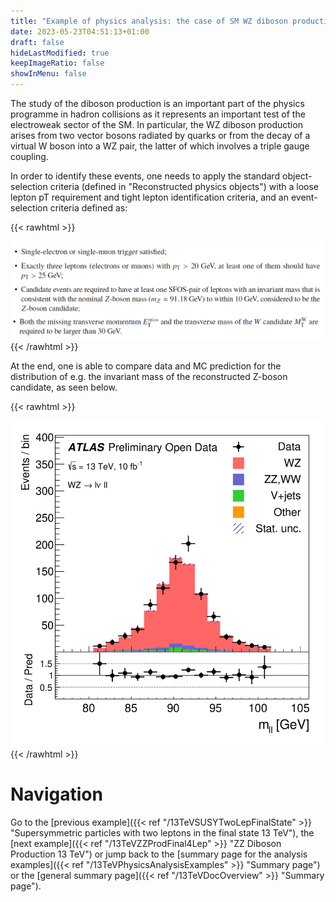 ```yaml
---
title: "Example of physics analysis: the case of SM WZ diboson production in the three-lepton final state"
date: 2023-05-23T04:51:13+01:00
draft: false
hideLastModified: true
keepImageRatio: false
showInMenu: false
---
```


The study of the diboson production is an important part of the physics programme in hadron collisions as it represents an important test of the electroweak sector of the SM. In particular, the WZ diboson production arises from two vector bosons radiated by quarks or from the decay of a virtual W boson into a WZ pair, the latter of which involves a triple gauge coupling.

In order to identify these events, one needs to apply the standard object-selection criteria (defined in "Reconstructed physics objects") with a loose lepton pT requirement and tight lepton identification criteria, and an event-selection criteria defined as:

{{< rawhtml >}}
<CENTER>
<img src="images/TL1.png" width="800" />
</CENTER>
{{< /rawhtml >}}

At the end, one is able to compare data and MC prediction for the distribution of e.g. the invariant mass of the reconstructed Z-boson candidate, as seen below.

{{< rawhtml >}}
<CENTER>
<img src="images/fig_07g.png" width="600" />
</CENTER>
{{< /rawhtml >}}

# Navigation
Go to the [previous example]({{< ref "/13TeVSUSYTwoLepFinalState" >}} "Supersymmetric particles with two leptons in the final state 13 TeV"), the [next example]({{< ref "/13TeVZZProdFinal4Lep" >}} "ZZ Diboson Production 13 TeV") or jump back to the [summary page for the analysis examples]({{< ref "/13TeVPhysicsAnalysisExamples" >}} "Summary page") or the [general summary page]({{< ref "/13TeVDocOverview" >}} "Summary page").
